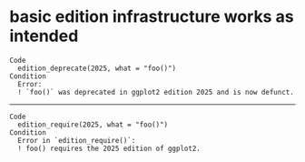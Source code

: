 # basic edition infrastructure works as intended

    Code
      edition_deprecate(2025, what = "foo()")
    Condition
      Error:
      ! `foo()` was deprecated in ggplot2 edition 2025 and is now defunct.

---

    Code
      edition_require(2025, what = "foo()")
    Condition
      Error in `edition_require()`:
      ! foo() requires the 2025 edition of ggplot2.

